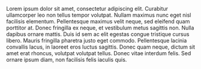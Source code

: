 Lorem ipsum dolor sit amet, consectetur adipiscing elit. Curabitur ullamcorper leo non tellus tempor volutpat. Nullam maximus nunc eget nisl facilisis elementum. Pellentesque maximus velit neque, sed eleifend quam porttitor at. Donec fringilla ex neque, et vestibulum metus sagittis non. Nulla dapibus ornare mattis. Duis id sem ac elit egestas congue tristique cursus libero. Mauris fringilla pharetra justo eget commodo. Pellentesque lacinia convallis lacus, in laoreet eros luctus sagittis. Donec quam neque, dictum sit amet erat rhoncus, volutpat volutpat tellus. Donec vitae interdum felis. Sed ornare ipsum diam, non facilisis felis iaculis quis.